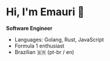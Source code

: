 # Hi, I'm Emauri 👋

**Software Engineer**

- Languages: Golang, Rust, JavaScript
- Formula 1 enthusiast
- Brazilian 🇧🇷 (pt-br / en)
